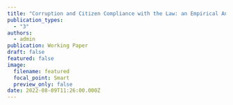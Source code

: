 ```yaml
---
title: "Corruption and Citizen Compliance with the Law: an Empirical Analysis"
publication_types:
  - "3"
authors:
  - admin
publication: Working Paper
draft: false
featured: false
image:
  filename: featured
  focal_point: Smart
  preview_only: false
date: 2022-08-09T11:26:00.000Z
---
```


